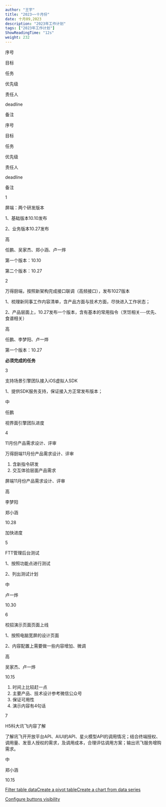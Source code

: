 ```yaml
---
author: "王宇"
title: "2023~~十月份"
date: 十月09,2023
description: "2023年工作计划"
tags: ["2023年工作计划"]
ShowReadingTime: "12s"
weight: 232
---
```

序号

目标

任务

优先级

责任人

deadline

备注

序号

目标

任务

优先级

责任人

deadline

备注

1

屏端：两个研发版本

1、基础版本10.10发布

2、业务版本10.27发布

高

任鹏、吴家杰、郑小涵、卢一烨

第一个版本：10.10

第二个版本：10.27

  

2

万得厨端，按照新架构完成接口联调（高频接口），发布1027版本

1、梳理新同事工作内容清单，含产品方面与技术方面，尽快进入工作状态；

2、产品层面上，10.27发布一个版本，含有基本的常用指令（烹饪相关---优先、食谱相关）

高

任鹏、李梦阳、卢一烨

第一个版本：10.27

**必须完成的任务**

3

支持场景引擎团队接入iOS虚拟人SDK

1、提供SDK服务支持，保证接入方正常发布版本；

中

任鹏

视界面引擎团队进度

  

4

11月份产品需求设计、评审

万得厨端11月份产品需求设计、评审

1.  含新指令研发
2.  交互体验层面产品需求

屏端11月份产品需求设计、评审

高

李梦阳

郑小涵

10.28

加快进度

5

FTT管理后台测试

1、按照功能点进行测试

2、列出测试计划

中

卢一烨

10.30

  

6

校招演示页面页面上线

1、按照电脑宽屏的设计页面

2、内容配置上需要做一些内容增加、微调

高

吴家杰、卢一烨

10.15

1.  时间上比较赶一点
2.  主要产品、技术设计参考微信公众号
3.  保证可用性
4.  演示内容有4句话

7

H5科大讯飞内容了解

了解讯飞开开放平台API、AIUI的API、星火模型API的调用情况；结合终端授权、调用量、发音人授权的需求，及调用成本，合理评估调用方案；输出讯飞服务增购需求。

中

郑小涵

10.15

  

[Filter table data](#)[Create a pivot table](#)[Create a chart from data series](#)

[Configure buttons visibility](/users/tfac-settings.action)